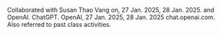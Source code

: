 Collaborated with Susan Thao Vang on, 27 Jan. 2025, 28 Jan. 2025. and OpenAI. ChatGPT. OpenAI, 27 Jan. 2025, 28 Jan. 2025 chat.openai.com. Also referred to past class activities. 
